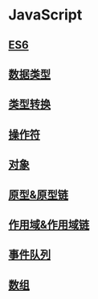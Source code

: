 # JavaScript

## [ES6](./0.es6.md)
## [数据类型](./1.数据类型.md)
## [类型转换](./2.类型转换.md)
## [操作符](./3.操作符.md)
## [对象](./4.Object.md)
## [原型&原型链](./5.原型&原型链.md)
## [作用域&作用域链](./6.作用域&作用域链.md)
## [事件队列](./7.事件队列.md)
## [数组](./8.数组.md)
